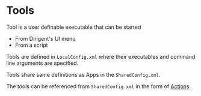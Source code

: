 # Tools
Tool is a user definable executable that can be started
 * From Dirigent's UI menu
 * From a script

Tools are defined in `LocalConfig.xml` where their executables and command line arguments are specified.

Tools share same definitions as Apps in the `SharedConfig.xml`.

The tools can be referenced from `SharedConfig.xml` in the form of [Actions](Actions.md).


